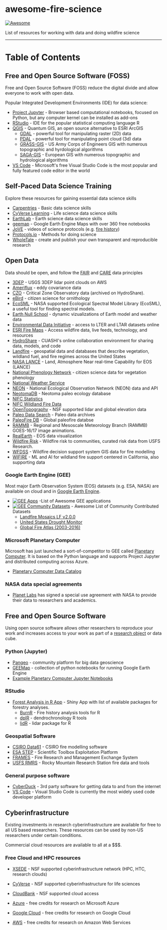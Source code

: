 # awesome-fire-science
[![Awesome](https://cdn.rawgit.com/sindresorhus/awesome/d7305f38d29fed78fa85652e3a63e154dd8e8829/media/badge.svg)](https://github.com/sindresorhus/awesome)

List of resources for working with data and doing wildfire science 

****

# Table of Contents

## Free and Open Source Software (FOSS)

Free and Open Source Software (FOSS) reduce the digital divide and allow everyone to work with open data. 

Popular Integrated Development Environments (IDE) for data science:

   * [Project Jupyter](https://jupyter.org/) - Browser based computational notebooks, focused on Python, but any computer kernel can be installed as add-ons 
   * [RStudio](https://www.rstudio.com/) - IDE for the popular statistical computing language R
   * [QGIS](https://qgis.org/en/site/) - Quantum GIS, an open source alternative to ESRI ArcGIS
      * [GDAL](https://gdal.org/) - powerful tool for manipulating raster (2D) data
      * [PDAL](https://pdal.io/) - powerful tool for manipulating point cloud (3d) data
      * [GRASS-GIS](https://grass.osgeo.org/) - US Army Corps of Engineers GIS with numerous topographic and hyrdological algorithms
      * [SAGA-GIS](http://www.saga-gis.org/) - European GIS with numerous topographic and hydrological algorithms
   * [VS Code](https://code.visualstudio.com/) - Microsoft's free Visual Studio Code is the most popular and fully featured code editor in the world   

## Self-Paced Data Science Training

Explore these resources for gaining essential data science skills
   
   * [Carpentries](https://carpentries.org/) - Basic data science skills
   * [CyVerse Learning](https://learning.cyverse.org) - Life science data science skills
   * [EarthLab](https://www.earthdatascience.org/) - Earth science data science skills
   * [geemap](https://geemap.org/) - Google Earth Engine Maps with over 360 free notebooks
   * [JoVE](https://www.jove.com/) - videos of science protocols (e.g. [fire history](https://www.jove.com/t/61698/using-tree-rings-to-reconstruct-fire-history-information-from)) 
   * [Protocols.io](https://www.protocols.io/) - Methods for doing science
   * [WholeTale](https://wholetale.org/) - create and publish your own transparent and reproducible research

## Open Data

Data should be open, and follow the [FAIR](https://www.go-fair.org/fair-principles/) and [CARE](https://www.go-fair.org/fair-principles/) data principles

   * [3DEP](https://usgs.entwine.io/) - USGS 3DEP lidar point clouds on AWS
   * [Ameriflux](https://ameriflux.lbl.gov/) - eddy covariance data
   * [CZO](https://czo-archive.criticalzone.org/national/data/) - Critical Zone Observatory data (archived on HydroShare).
   * [eBird](https://ebird.org/science/use-ebird-data) - citizen science for ornithology
   * [EcoSML](https://ecosml.org/) - NASA supported Ecological Spectral Model Library (EcoSML), a useful tool for finding spectral models.
   * [Earth Null School](https://earth.nullschool.net/) - dynamic vizualizations of Earth model and weather data
   * [Environmental Data Initiative](https://environmentaldatainitiative.org/) - access to LTER and LTAR datasets online
   * [ESRI Fire Maps](https://www.esri.com/en-us/disaster-response/disasters/wildfires) - Access wildfire data, live feeds, technology, and resources
   * [HydroShare](https://www.hydroshare.org/) - CUASHI's online collaboration environment for sharing data, models, and code
   * [Landfire](https://landfire.gov/version_alerts.php) - geospatial data and databases that describe vegetation, wildland fuel, and fire regimes across the United States
   * [NASA LANCE](https://earthdata.nasa.gov/earth-observation-data/near-real-time) - Land, Atmosphere Near real-time Capability for EOS (LANCE)
   * [National Phenology Network](https://www.usanpn.org/usa-national-phenology-network) - citizen science data for vegetation phenology
   * [National Weather Service](https://www.weather.gov/fire/)
   * [NEON](https://www.neonscience.org/data-samples) - National Ecological Observation Network (NEON) data and API
   * [NeotomaDB](https://www.neotomadb.org/data) - Neotoma paleo ecology database
   * [NIFC Statistics](https://www.nifc.gov/fire-information/statistics)
   * [NIFC Wildland Fire Data](https://data-nifc.opendata.arcgis.com/)
   * [OpenTopography](https://opentopography.org/) - NSF supported lidar and global elevation data 
   * [Paleo Data Search](https://www.ncdc.noaa.gov/paleo-search/) - Paleo data archives
   * [PaleoFire DB](https://www.paleofire.org/index.php) - Global paleofire databse
   * [RAMMB](https://rammb2.cira.colostate.edu/) - Regional and Mesoscale Meteorology Branch (RAMMB) GOES-16/17 image animations. 
   * [RealEarth](https://www.ssec.wisc.edu/realearth/) - EOS data visualization
   * [Wildfire Risk](https://wildfirerisk.org/) - Wildfire risk to communities, curated risk data from USFS Research.
   * [WFDSS](https://wfdss.usgs.gov/wfdss/WFDSS_Data.shtml) - Wildfire decision support system GIS data for fire modelling
   * [WIFIRE](https://wifire.ucsd.edu/) - ML and AI for wildland fire support centered in California, also supporting data
  
### Google Earth Engine (GEE) 

Most major Earth Observation System (EOS) datasets (e.g. ESA, NASA) are available on cloud and in [Google Earth Engine](https://earthengine.google.com/). 

   * [![GEE Apps](https://cdn.rawgit.com/sindresorhus/awesome/d7305f38d29fed78fa85652e3a63e154dd8e8829/media/badge.svg)](https://github.com/giswqs/Awesome-GEE) -List of Awesome GEE applications
   * [![GEE Community Datasets](https://cdn.rawgit.com/sindresorhus/awesome/d7305f38d29fed78fa85652e3a63e154dd8e8829/media/badge.svg)](https://samapriya.github.io/awesome-gee-community-datasets) - Awesome List of Community Contributed Datasets
      * [Landfire Mosaics LF v2.0.0](https://samapriya.github.io/awesome-gee-community-datasets/projects/landfire/)
      * [United States Drought Monitor](https://samapriya.github.io/awesome-gee-community-datasets/projects/usdm/)
      * [Global Fire Atlas (2003-2016)](https://samapriya.github.io/awesome-gee-community-datasets/projects/gfa/)

### Microsoft Planetary Computer

Microsoft has just launched a sort-of-competitor to GEE called [Planetary Computer](https://planetarycomputer.microsoft.com/). It is based on the Python language and supports Project Jupyter and distributed computing across Azure. 

   * [Planetary Computer Data Catalog](https://planetarycomputer.microsoft.com/catalog)

### NASA data special agreements

   * [Planet Labs](https://www.planet.com/markets/nasa/) has signed a special use agreement with NASA to provide their data to researchers and academics. 

## Free and Open Source Software

Using open source software allows other researchers to reproduce your work and increases access to your work as part of a [research object](https://en.wikipedia.org/wiki/Research_Object) or data cube.

### Python (Jupyter)
 
   * [Pangeo](https://pangeo.io/) - community platform for big data geoscience
   * [GEEMap](https://geemap.org/) - collection of python notebooks for running Google Earth Engine
   * [Example Planetary Computer Jupyter Notebooks](https://github.com/microsoft/PlanetaryComputerExamples)

### RStudio
   * [Forest Analysis in R App](https://atkinsjeff.shinyapps.io/ForestAnalysisInR/) - Shiny App with list of available packages for forestry analyses.
      * [BurnR](https://github.com/ltrr-arizona-edu/burnr) - Fire history analysis tools for R
      * [dplR](https://github.com/AndyBunn/dplR) - dendrochronology R tools
      * [lidR](https://jean-romain.github.io/lidRbook/) - lidar package for R

### Geospatial Software

   * [CSIRO Data61](https://data61.csiro.au/en/Our-Research/Our-Work/Safety-and-Security/Disaster-Management/) - CSIRO fire modelling software
   * [ESA STEP](http://step.esa.int/main/) - Scientific Toolbox Exploitation Platform 
   * [FRAMES](https://www.frames.gov/) - Fire Research and Management Exchange System
   * [USFS RMRS](https://www.fs.usda.gov/rmrs/wildland-fire-management-research-development-application-program) - Rocky Mountain Research Station fire data and tools

### General purpose software
   
   * [CyberDuck](https://cyberduck.io) - 3rd party software for getting data to and from the internet
   * [VS Code](https://code.visualstudio.com/) - Visual Studio Code is currently the most widely used code developer platform 

## Cyberinfrastructure

Existing investments in research cyberinfrastructure are available for free to all US based researchers. These resources can be used by non-US researchers under certain conditions. 

Commercial cloud resources are available to all at a $$$.

### Free Cloud and HPC resources

   * [XSEDE](https://portal.xsede.org/) - NSF supported cyberinfrastructure network (HPC, HTC, research clouds)
   * [CyVerse](https://cyverse.org) - NSF supported cyberinfrastructure for life sciences
   * [CloudBank](https://www.cloudbank.org/) - NSF supported cloud access

   * [Azure](https://www.microsoft.com/en-us/education/higher-education/academic-research) - free credits for research on Microsoft Azure
   * [Google Cloud](https://edu.google.com/programs/credits/research/?modal_active=none) - free credits for research on Google Cloud
   * [AWS](https://aws.amazon.com/government-education/research-and-technical-computing/cloud-credit-for-research/) - free credits for research on Amazon Web Services
